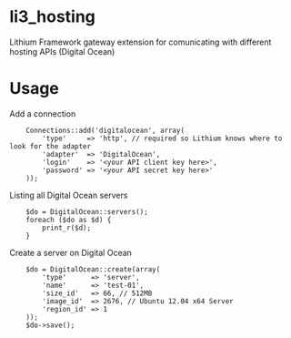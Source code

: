 li3_hosting
===========

Lithium Framework gateway extension for comunicating with different hosting APIs (Digital Ocean)

# Usage

Add a connection

		Connections::add('digitalocean', array(
			'type'     => 'http', // required so Lithium knows where to look for the adapter
			'adapter'  => 'DigitalOcean',
			'login'    => '<your API client key here>',
			'password' => '<your API secret key here>'
		));
		

Listing all Digital Ocean servers

		$do = DigitalOcean::servers();
		foreach ($do as $d) {
			print_r($d);
		}
		

Create a server on Digital Ocean

		$do = DigitalOcean::create(array(
			'type'      => 'server',
			'name'      => 'test-01',
			'size_id'   => 66, // 512MB
			'image_id'  => 2676, // Ubuntu 12.04 x64 Server
			'region_id' => 1
		));
		$do->save();

